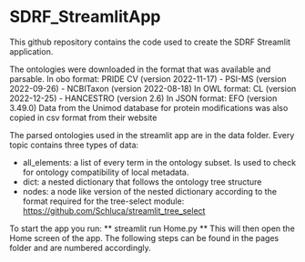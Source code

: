 # SDRF_StreamlitApp

This github repository contains the code used to create the SDRF Streamlit application. 

The ontologies were downloaded in the format that was available and parsable.
In obo format:
PRIDE CV (version 2022-11-17) - PSI-MS (version 2022-09-26) - NCBITaxon (version 2022-08-18) 
In OWL format:
CL (version 2022-12-25) - HANCESTRO (version 2.6)
In JSON format:
EFO (version 3.49.0)
Data from the Unimod database for protein modifications was also copied in csv format from their website


The parsed ontologies used in the streamlit app are in the data folder. Every topic contains three types of data:
- all_elements: a list of every term in the ontology subset. Is used to check for ontology compatibility of local metadata.
- dict: a nested dictionary that follows the ontology tree structure
- nodes: a node like version of the nested dictionary according to the format required for the tree-select module: https://github.com/Schluca/streamlit_tree_select

To start the app you run: ** streamlit run Home.py **
This will then open the Home screen of the app. The following steps can be found in the pages folder and are numbered accordingly.
